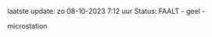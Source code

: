 laatste update: 
zo 08-10-2023  7:12   uur 
Status: FAALT - geel - 
<div class="service Y">microstation</div>